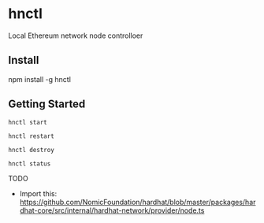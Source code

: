 # hnctl

Local Ethereum network node controlloer

## Install 

npm install -g hnctl

## Getting Started

```
hnctl start

hnctl restart

hnctl destroy

hnctl status
```


TODO
* Import this: https://github.com/NomicFoundation/hardhat/blob/master/packages/hardhat-core/src/internal/hardhat-network/provider/node.ts
